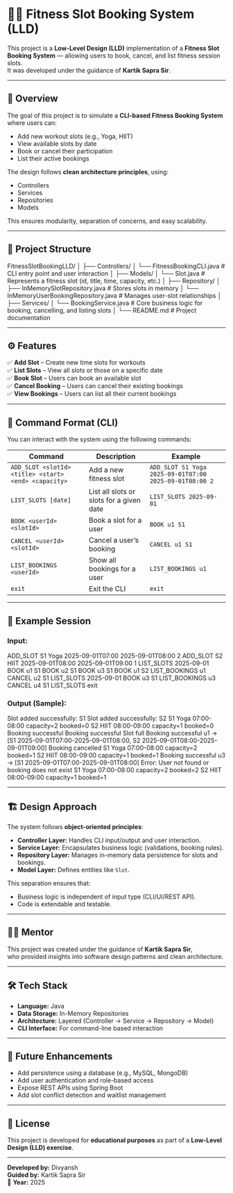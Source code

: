 # 🏋️‍♀️ Fitness Slot Booking System (LLD)

This project is a **Low-Level Design (LLD)** implementation of a **Fitness Slot Booking System** — allowing users to book, cancel, and list fitness session slots.  
It was developed under the guidance of **Kartik Sapra Sir**.

---

## 📘 Overview

The goal of this project is to simulate a **CLI-based Fitness Booking System** where users can:

- Add new workout slots (e.g., Yoga, HIIT)
- View available slots by date
- Book or cancel their participation
- List their active bookings

The design follows **clean architecture principles**, using:
- Controllers
- Services
- Repositories
- Models

This ensures modularity, separation of concerns, and easy scalability.

---

## 🧩 Project Structure

FitnessSlotBookingLLD/
│
├── Controllers/
│ └── FitnessBookingCLI.java # CLI entry point and user interaction
│
├── Models/
│ └── Slot.java # Represents a fitness slot (id, title, time, capacity, etc.)
│
├── Repository/
│ ├── InMemorySlotRepository.java # Stores slots in memory
│ └── InMemoryUserBookingRepository.java # Manages user-slot relationships
│
├── Services/
│ └── BookingService.java # Core business logic for booking, cancelling, and listing slots
│
└── README.md # Project documentation


---

## ⚙️ Features

✅ **Add Slot** – Create new time slots for workouts  
✅ **List Slots** – View all slots or those on a specific date  
✅ **Book Slot** – Users can book an available slot  
✅ **Cancel Booking** – Users can cancel their existing bookings  
✅ **View Bookings** – Users can list all their current bookings  

---

## 🧠 Command Format (CLI)

You can interact with the system using the following commands:

| Command | Description | Example |
|----------|--------------|----------|
| `ADD_SLOT <slotId> <title> <start> <end> <capacity>` | Add a new fitness slot | `ADD_SLOT S1 Yoga 2025-09-01T07:00 2025-09-01T08:00 2` |
| `LIST_SLOTS [date]` | List all slots or slots for a given date | `LIST_SLOTS 2025-09-01` |
| `BOOK <userId> <slotId>` | Book a slot for a user | `BOOK u1 S1` |
| `CANCEL <userId> <slotId>` | Cancel a user’s booking | `CANCEL u1 S1` |
| `LIST_BOOKINGS <userId>` | Show all bookings for a user | `LIST_BOOKINGS u1` |
| `exit` | Exit the CLI | `exit` |

---

## 🧾 Example Session

### Input:


ADD_SLOT S1 Yoga 2025-09-01T07:00 2025-09-01T08:00 2
ADD_SLOT S2 HIIT 2025-09-01T08:00 2025-09-01T09:00 1
LIST_SLOTS 2025-09-01
BOOK u1 S1
BOOK u2 S1
BOOK u3 S1
BOOK u1 S2
LIST_BOOKINGS u1
CANCEL u2 S1
LIST_SLOTS 2025-09-01
BOOK u3 S1
LIST_BOOKINGS u3
CANCEL u4 S1
LIST_SLOTS
exit


### Output (Sample):


Slot added successfully: S1
Slot added successfully: S2
S1 Yoga 07:00-08:00 capacity=2 booked=0
S2 HIIT 08:00-09:00 capacity=1 booked=0
Booking successful
Booking successful
Slot full
Booking successful
u1 -> [S1 2025-09-01T07:00-2025-09-01T08:00, S2 2025-09-01T08:00-2025-09-01T09:00]
Booking cancelled
S1 Yoga 07:00-08:00 capacity=2 booked=1
S2 HIIT 08:00-09:00 capacity=1 booked=1
Booking successful
u3 -> [S1 2025-09-01T07:00-2025-09-01T08:00]
Error: User not found or booking does not exist
S1 Yoga 07:00-08:00 capacity=2 booked=2
S2 HIIT 08:00-09:00 capacity=1 booked=1


---

## 🏗️ Design Approach

The system follows **object-oriented principles**:

- **Controller Layer:** Handles CLI input/output and user interaction.
- **Service Layer:** Encapsulates business logic (validations, booking rules).
- **Repository Layer:** Manages in-memory data persistence for slots and bookings.
- **Model Layer:** Defines entities like `Slot`.

This separation ensures that:
- Business logic is independent of input type (CLI/UI/REST API).
- Code is extendable and testable.

---

## 👨‍🏫 Mentor

This project was created under the guidance of **Kartik Sapra Sir**,  
who provided insights into software design patterns and clean architecture.

---

## 🛠️ Tech Stack

- **Language:** Java  
- **Data Storage:** In-Memory Repositories  
- **Architecture:** Layered (Controller → Service → Repository → Model)  
- **CLI Interface:** For command-line based interaction

---

## 🚀 Future Enhancements

- Add persistence using a database (e.g., MySQL, MongoDB)
- Add user authentication and role-based access
- Expose REST APIs using Spring Boot
- Add slot conflict detection and waitlist management

---

## 📜 License

This project is developed for **educational purposes** as part of a **Low-Level Design (LLD) exercise**.

---

**Developed by:** Divyansh  
**Guided by:** Kartik Sapra Sir  
📅 **Year:** 2025
